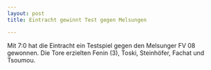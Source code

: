 ```yaml
---
layout: post
title: Eintracht gewinnt Test gegen Melsungen

---
```


Mit 7:0 hat die Eintracht ein Testspiel gegen den Melsunger FV 08 gewonnen. Die Tore erzielten Fenin (3), Toski, Steinhöfer, Fachat und Tsoumou.


